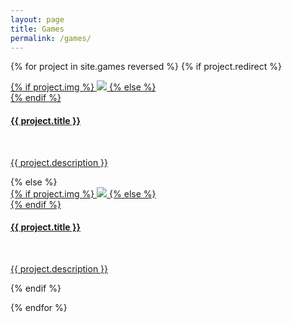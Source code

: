 ```yaml
---
layout: page
title: Games
permalink: /games/
---
```


<div class = "project_list">

{% for project in site.games reversed %}
{% if project.redirect %}
<div class="project">
    <div class="thumbnail">
        <a href="{{ project.redirect }}" target="_blank">
        {% if project.img %}
        <img class="thumbnail" src="{{ project.img }}"/>
        {% else %}
        <div class="thumbnail blankbox"></div>
        {% endif %}    
        <span>
            <h4>{{ project.title }}</h4>
            <br/>
            <p>{{ project.description }}</p>
        </span>
        </a>
    </div>
</div>
{% else %}

<div class="project ">
    <div class="thumbnail">
        <a href="{{ site.baseurl }}{{ project.url }}">
        {% if project.img %}
        <img class="thumbnail" src="{{ project.img }}"/>
        {% else %}
        <div class="thumbnail blankbox"></div>
        {% endif %}    
        <span>
            <h4>{{ project.title }}</h4>
            <br/>
            <p>{{ project.description }}</p>
        </span>
        </a>
    </div>
</div>

{% endif %}

{% endfor %}
</div>
